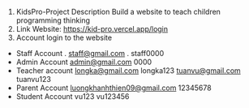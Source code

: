 1. KidsPro-Project Description
Build a website to teach children programming thinking
2. Link Website: https://kid-pro.vercel.app/login
3. Account login to the website
- Staff Account
. staff@gmail.com
. staff0000
- Admin Account
admin@gmail.com
0000
- Teacher account
longka@gmail.com
longka123
tuanvu@gmail.com
tuanvu123
- Parent Account
luongkhanhthien09@gmail.com
12345678
- Student Account
vu123
vu123456

